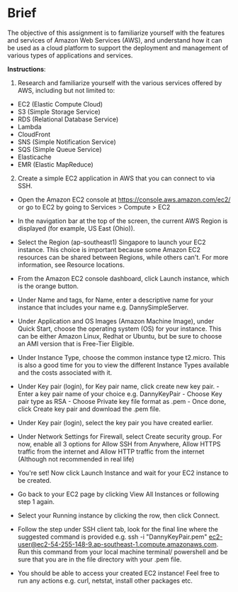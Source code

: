 # Brief
The objective of this assignment is to familiarize yourself with the features and services of Amazon Web Services (AWS), and understand how it can be used as a cloud platform to support the deployment and management of various types of applications and services.

**Instructions**:

1. Research and familiarize yourself with the various services offered by AWS, including but not limited to:

- EC2 (Elastic Compute Cloud)
- S3 (Simple Storage Service)
- RDS (Relational Database Service)
- Lambda
- CloudFront
- SNS (Simple Notification Service)
- SQS (Simple Queue Service)
- Elasticache
- EMR (Elastic MapReduce)

2. Create a simple EC2 application in AWS that you can connect to via SSH.

- Open the Amazon EC2 console at https://console.aws.amazon.com/ec2/ or go to EC2 by going to Services > Compute > EC2

- In the navigation bar at the top of the screen, the current AWS Region is displayed (for example, US East (Ohio)).

- Select the Region (ap-southeast1) Singapore to launch your EC2 instance. This choice is important because some Amazon EC2 resources can be shared between Regions, while others can't. For more information, see Resource locations.

- From the Amazon EC2 console dashboard, click Launch instance, which is the orange button.

- Under Name and tags, for Name, enter a descriptive name for your instance that includes your name e.g. DannySimpleServer.

- Under Application and OS Images (Amazon Machine Image), under Quick Start, choose the operating system (OS) for your instance. This can be either Amazon Linux, Redhat or Ubuntu, but be sure to choose an AMI version that is Free-Tier Eligible.

- Under Instance Type, choose the common instance type t2.micro. This is also a good time for you to view the different Instance Types available and the costs associated with it.

- Under Key pair (login), for Key pair name, click create new key pair. - Enter a key pair name of your choice e.g. DannyKeyPair - Choose Key pair type as RSA - Choose Private key file format as .pem - Once done, click Create key pair and download the .pem file.

- Under Key pair (login), select the key pair you have created earlier.

- Under Network Settings for Firewall, select Create security group. For now, enable all 3 options for Allow SSH from Anywhere, Allow HTTPS traffic from the internet and Allow HTTP traffic from the internet (Although not recommended in real life)

- You're set! Now click Launch Instance and wait for your EC2 instance to be created.

- Go back to your EC2 page by clicking View All Instances or following step 1 again.

- Select your Running instance by clicking the row, then click Connect.

- Follow the step under SSH client tab, look for the final line where the suggested command is provided e.g. ssh -i "DannyKeyPair.pem" ec2-user@ec2-54-255-148-9.ap-southeast-1.compute.amazonaws.com. Run this command from your local machine terminal/ powershell and be sure that you are in the file directory with your .pem file.

- You should be able to access your created EC2 instance! Feel free to run any actions e.g. curl, netstat, install other packages etc.
